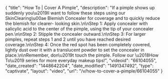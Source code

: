 {
    "title": "How To | Cover A Pimple",
    "description": "If a pimple shows up suddenly you\u2019ll want to follow these steps using our SkinClearing\u00ae Blemish Concealer for coverage and to quickly reduce the blemish for clearer- looking skin.\n\nStep 1: Apply concealer with salicylic acid to the center of the pimple, using the tip of your concealer pen.\n\nStep 2: Stipple the concealer outward.\n\nStep 3: For larger pimples, repeat steps 1 and 2 until you have reached desired coverage.\n\nStep 4: Once the red spot has been completely covered, lightly dust over it with a translucent powder to set the concealer in place.\n\nRemember, don\u2019t touch the pimple. Follow our \u2018How To\u2019 series for more everyday makeup tips!",
    "videoid": "66104055",
    "date_created": "1448642204",
    "date_modified": "1491347492",
    "type": "captivate",
    "layout": "video",
    "url": "\/v\/how-to-cover-a-pimple\/66104055"
}